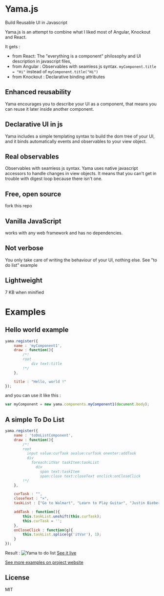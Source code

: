 Yama.js
=======

Build Reusable UI in Javascript

Yama.js is an attempt to combine what I liked most of Angular, Knockout and React.

It gets :
  - from React: The "everything is a component" philosophy and UI description in javascript files,
  - from Angular : Observables with seamless js syntax. `myComponent.title = "Hi"` instead of `myComponent.title("Hi")`
  - from Knockout : Declarative binding attributes

Enhanced reusability
--------------------
Yama encourages you to describe your UI as a component, that means you can reuse it later inside another component.

Declarative UI in js
--------------------
Yama includes a simple templating syntax to build the dom tree of your UI, and it binds automatically events and observables to your view object.

Real observables
----------------
Observables with seamless js syntax. Yama uses native javascript accessors to handle changes in view objects. It means that you can't get in trouble with digest loop because there isn't one.

Free, open source
-----------------
fork this repo

Vanilla JavaScript
------------------
works with any web framework and has no dependencies.

Not verbose
-----------
You only take care of writing the behaviour of your UI, nothing else. See "to do list" example

Lightweight
-----------
7 KB when minified


Examples
========

Hello world example
-------------------
```js
yama.register({
    name : 'myComponent1',
    draw : function(){
        /*!
        root
            div text:title
        !*/
    },

    title : "Hello, world !"
});
```
and you can use it like this :
```js
var myComponent = new yama.components.myComponent1(document.body);
```

A simple To Do List
-------------------
```js
yama.register({
    name : 'toDoListComponent',
    draw : function(){
        /*!
        root
          input value:curTask avalue:curTask onenter:addTask
          div
            foreach:itVar taskItem:taskList
              div
                span text:taskItem
                span:close text:closeText onclick:onCloseClick
        !*/
    },

    curTask : "",
    closeText : "×",
    taskList : ["Go to Walmart", "Learn to Play Guitar", "Justin Bieber concert"],

    addTask : function(){
        this.taskList.unshift(this.curTask);
        this.curTask = '';
    },
    onCloseClick : function(g){
        this.taskList.splice(g('itVar'), 1);
    }
});
```

Result :
![Yama to do list](http://i.imgur.com/MWPDark.png "Yama to do list example")
[See it live](http://celebio.github.io/Yama.js/#simpletodo)



[See more examples on project website](http://celebio.github.io/Yama.js/)


License
----

MIT

